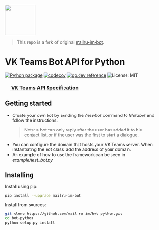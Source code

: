 <img src="logo_bot.png" width="100" height="100">

> This repo is a fork of original [mailru-im-bot](https://github.com/mail-ru-im/bot-python). 

# VK Teams Bot API for Python
[![Python package](https://github.com/mail-ru-im/bot-python/actions/workflows/python-package.yml/badge.svg)](https://github.com/mail-ru-im/bot-python/actions/workflows/python-package.yml)
[![codecov](https://codecov.io/github/mail-ru-im/bot-python/graph/badge.svg?token=ObUFRWSyGv)](https://codecov.io/github/mail-ru-im/bot-python)
[![go.dev reference](https://img.shields.io/badge/go.dev-reference-007d9c?logo=go&logoColor=white&style=flat)](https://pkg.go.dev/github.com/mail-ru-im/bot-golang)
![License: MIT](https://img.shields.io/badge/License-MIT-blue.svg)

### [<img src="logo_msg.png" width="16"> VK Teams API Specification](https://teams.vk.com/botapi/)

## Getting started

* Create your own bot by sending the _/newbot_ command to _Metabot_ and follow the instructions.
    >Note: a bot can only reply after the user has added it to his contact list, or if the user was the first to start a dialogue.
* You can configure the domain that hosts your VK Teams server. When instantiating the Bot class, add the address of your domain.
* An example of how to use the framework can be seen in _example/test_bot.py_

## Installing
Install using pip:
```bash
pip install --upgrade mailru-im-bot
```

Install from sources:
```bash
git clone https://github.com/mail-ru-im/bot-python.git
cd bot-python
python setup.py install
```